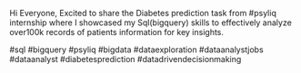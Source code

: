 Hi Everyone,
Excited to share the Diabetes prediction task from #psyliq internship where I showcased my Sql(bigquery) skills to effectively analyze over100k records of patients information for key insights.

#sql #bigquery #psyliq #bigdata #dataexploration #dataanalystjobs #dataanalyst #diabetesprediction #datadrivendecisionmaking
